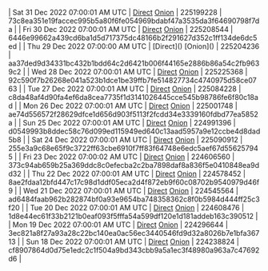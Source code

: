 | Sat 31 Dec 2022 07:00:01 AM UTC | [Direct](https://oshi.at/rnZN) [Onion](http://5ety7tpkim5me6eszuwcje7bmy25pbtrjtue7zkqqgziljwqy3rrikqd.onion/rnZN) | 225199228 | 73c8ea351e19faccec995b5a80f6fe054969bdabf47a3535da3f64690798f7da | 
| Fri 30 Dec 2022 07:00:01 AM UTC | [Direct](https://oshi.at/QUMC) [Onion](http://5ety7tpkim5me6eszuwcje7bmy25pbtrjtue7zkqqgziljwqy3rrikqd.onion/QUMC) | 225208544 | 6446e99662a439cd6ba1d5d717375dc48166b2f291627d352c1ff134de6dc5ed | 
| Thu 29 Dec 2022 07:00:00 AM UTC | [Direct](</body></html>) [Onion](</body></html>) | 225204236 | aa37ded9d34331bc432b1bdd64c2d6421b006f44165e2886b86a54c2fb9639c2 | 
| Wed 28 Dec 2022 07:00:01 AM UTC | [Direct]() [Onion]() | 225225368 | 92c590f7b26268e041a523b1dce1be39ffb7fe514827734c4740975d58ce0763 | 
| Tue 27 Dec 2022 07:00:01 AM UTC | [Direct]() [Onion]() | 225084228 | c8da48af4d90fa4ef6da8cea7735f1d3141026445cce545b98786fe6f80c18ad | 
| Mon 26 Dec 2022 07:00:01 AM UTC | [Direct]() [Onion]() | 225001748 | ae74d556572f28629dfce1d656d903f5113f2fcdd34e3339160fdbd77ea5852a | 
| Sun 25 Dec 2022 07:00:01 AM UTC | [Direct](https://oshi.at/oTiA) [Onion](http://5ety7tpkim5me6eszuwcje7bmy25pbtrjtue7zkqqgziljwqy3rrikqd.onion/oTiA) | 224991396 | d0549993b8ddec58c76d099ed115949ed640c13aad5957a9e12ccbe4d8dad5b8 | 
| Sat 24 Dec 2022 07:00:01 AM UTC | [Direct](<html>) [Onion]() | 225090912 | 255e3a9c68e65f9c3722ff63cbe6910f7ff83f64748e6edc5aef67d556257945 | 
| Fri 23 Dec 2022 07:00:02 AM UTC | [Direct](https://oshi.at/JTgn) [Onion](http://5ety7tpkim5me6eszuwcje7bmy25pbtrjtue7zkqqgziljwqy3rrikqd.onion/JTgn) | 224606560 | 373c94ab659b25a369ddc8c0efecba2c2ba7898daf8a836f5e0410848ea9dd32 | 
| Thu 22 Dec 2022 07:00:01 AM UTC | [Direct](https://oshi.at/WBnH) [Onion](http://5ety7tpkim5me6eszuwcje7bmy25pbtrjtue7zkqqgziljwqy3rrikqd.onion/WBnH) | 224578452 | 8ae2fdaa12bfd447c17c98d1ddf05eca2d4f872eb9f60c08702b9540979d46f9 | 
| Wed 21 Dec 2022 07:00:01 AM UTC | [Direct](https://oshi.at/yvtm) [Onion](http://5ety7tpkim5me6eszuwcje7bmy25pbtrjtue7zkqqgziljwqy3rrikqd.onion/yvtm) | 224545564 | ad6484faab962b282874bf0a93e9654ba748358362c8f0b5984d444ff25c3f20 | 
| Tue 20 Dec 2022 07:00:01 AM UTC | [Direct](https://oshi.at/Tmvu) [Onion](http://5ety7tpkim5me6eszuwcje7bmy25pbtrjtue7zkqqgziljwqy3rrikqd.onion/Tmvu) | 224608476 | 1d8e44ec61f33b2121b0eaf093f5fffa54a599df120e1d181addeb163c390512 | 
| Mon 19 Dec 2022 07:00:01 AM UTC | [Direct](https://oshi.at/zUcj) [Onion](http://5ety7tpkim5me6eszuwcje7bmy25pbtrjtue7zkqqgziljwqy3rrikqd.onion/zUcj) | 224296644 | 3ec821a8f27a93a28c22bc140ea0ac56ec3440546fd9d32a8026b7e1bfa36713 | 
| Sun 18 Dec 2022 07:00:01 AM UTC | [Direct](https://oshi.at/FjQc) [Onion](http://5ety7tpkim5me6eszuwcje7bmy25pbtrjtue7zkqqgziljwqy3rrikqd.onion/FjQc) | 224238824 | cf8907864d0d75e1edc2c1f504a9bd343cbb9a5a1ec3f48980a963a7c47692d6 | 
